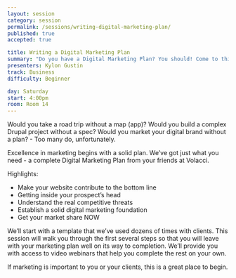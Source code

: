 ```yaml
---
layout: session
category: session
permalink: /sessions/writing-digital-marketing-plan/
published: true
accepted: true

title: Writing a Digital Marketing Plan
summary: "Do you have a Digital Marketing Plan? You should! Come to this session to get started and to receive a free template."
presenters: Kylon Gustin
track: Business
difficulty: Beginner

day: Saturday
start: 4:00pm
room: Room 14
---
```


Would you take a road trip without a map (app)?
Would you build a complex Drupal project without a spec?
Would you market your digital brand without a plan? - Too many do, unfortunately.

Excellence in marketing begins with a solid plan. We’ve got just what you need - a complete Digital Marketing Plan from your friends at Volacci.

Highlights:
- Make your website contribute to the bottom line
- Getting inside your prospect’s head
- Understand the real competitive threats
- Establish a solid digital marketing foundation
- Get your market share NOW

We’ll start with a template that we’ve used dozens of times with clients. This session will walk you through the first several steps so that you will leave with your marketing plan well on its way to completion. We’ll provide you with access to video webinars that help you complete the rest on your own.

If marketing is important to you or your clients, this is a great place to begin.
